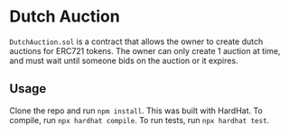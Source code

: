 # Dutch Auction 

`DutchAuction.sol` is a contract that allows the owner to create dutch auctions for ERC721 tokens. The owner can only create 1 auction at time, and must wait until someone bids on the auction or it expires. <br/>


## Usage
Clone the repo and run `npm install`.
This was built with HardHat. To compile, run `npx hardhat compile`. To run tests, run `npx hardhat test`.
